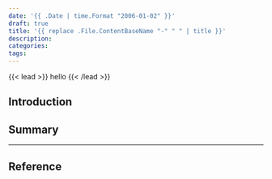 ```yaml
---
date: '{{ .Date | time.Format "2006-01-02" }}'
draft: true
title: '{{ replace .File.ContentBaseName "-" " " | title }}'
description:
categories:
tags:
---
```


{{< lead >}}
hello
{{< /lead >}}

## Introduction

## Summary

---

## Reference
